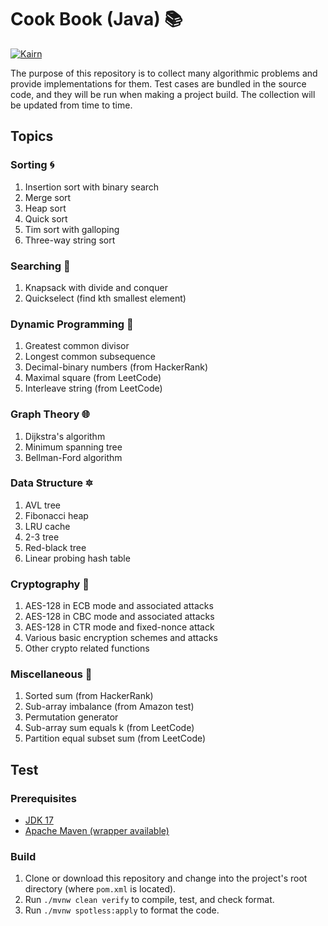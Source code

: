 # Cook Book (Java) :books:

[![Kairn](https://circleci.com/gh/Kairn/cook-book-java.svg?style=svg)](https://app.circleci.com/pipelines/github/Kairn/cook-book-java)

The purpose of this repository is to collect many algorithmic problems and provide implementations for them. Test cases
are bundled in the source code, and they will be run when making a project build. The collection will be updated from
time to time.

## Topics

### Sorting :cyclone:

1. Insertion sort with binary search
2. Merge sort
3. Heap sort
4. Quick sort
5. Tim sort with galloping
6. Three-way string sort

### Searching :mag_right:

1. Knapsack with divide and conquer
2. Quickselect (find kth smallest element)

### Dynamic Programming :rocket:

1. Greatest common divisor
2. Longest common subsequence
3. Decimal-binary numbers (from HackerRank)
4. Maximal square (from LeetCode)
5. Interleave string (from LeetCode)

### Graph Theory :globe_with_meridians:

1. Dijkstra's algorithm
2. Minimum spanning tree
3. Bellman-Ford algorithm

### Data Structure :six_pointed_star:

1. AVL tree
2. Fibonacci heap
3. LRU cache
4. 2-3 tree
5. Red-black tree
6. Linear probing hash table

### Cryptography :key:

1. AES-128 in ECB mode and associated attacks
2. AES-128 in CBC mode and associated attacks
3. AES-128 in CTR mode and fixed-nonce attack
4. Various basic encryption schemes and attacks
5. Other crypto related functions

### Miscellaneous :balloon:

1. Sorted sum (from HackerRank)
2. Sub-array imbalance (from Amazon test)
3. Permutation generator
4. Sub-array sum equals k (from LeetCode)
5. Partition equal subset sum (from LeetCode)

## Test

### Prerequisites

* [JDK 17](https://docs.aws.amazon.com/corretto/)
* [Apache Maven (wrapper available)](https://maven.apache.org/wrapper/)

### Build

1. Clone or download this repository and change into the project's root directory (where `pom.xml` is located).
2. Run `./mvnw clean verify` to compile, test, and check format.
3. Run `./mvnw spotless:apply` to format the code.
